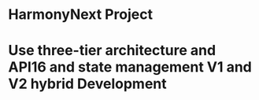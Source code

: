 # HarmonyNext Project
# Use three-tier architecture and API16 and state management V1 and V2 hybrid Development